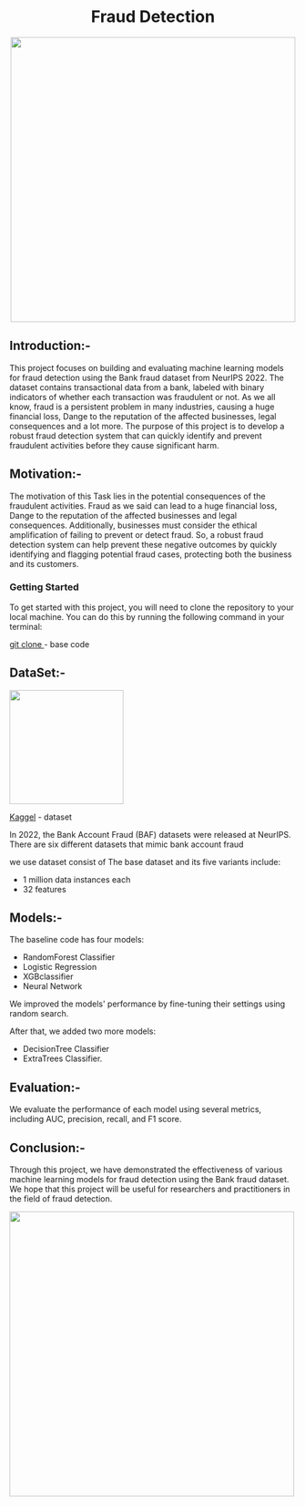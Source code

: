 <h1 align="center">Fraud Detection</h1>
<p align="center">
 <img src = "https://github.com/AhmedAbdElbassset/Fraud_Detection/assets/63741964/942a7e56-a69d-4b8f-b718-3540c45345af" width = "500">
</p>

## Introduction:-
This project focuses on building and evaluating machine learning models for fraud detection using the Bank fraud dataset from NeurIPS 2022. The dataset contains transactional data from a bank, labeled with binary indicators of whether each transaction was fraudulent or not. As we all know, fraud is a persistent problem in many industries, causing a huge financial loss, Dange to the reputation of the affected businesses, legal consequences and a lot more. The purpose of this project is to develop a robust fraud detection system that can quickly identify and prevent fraudulent activities before they cause significant harm.

## Motivation:-
The motivation of this Task lies in the potential consequences of the fraudulent activities. Fraud as we said can lead to a huge financial loss, Dange to the reputation of the affected businesses and legal consequences. Additionally, businesses must consider the ethical amplification of failing to prevent or detect fraud. So, a robust fraud detection system can help prevent these negative outcomes by quickly identifying and flagging potential fraud cases, protecting both the business and its customers.

### Getting Started

To get started with this project, you will need to clone the repository to your local machine. You can do this by running the following command in your terminal:

[git clone ](https://github.com/AhmedAbdElbassset/Fraud_Detection.git) - base code


## DataSet:-
<div>
<img src ="https://t4.ftcdn.net/jpg/04/75/03/07/360_F_475030738_kT8sJumBrd5E3cPDhzn0nWjHsGuP79u9.jpg" width ="200">
<div>
 
[Kaggel](https://www.kaggle.com/datasets/sgpjesus/bank-account-fraud-dataset-neurips-2022) - dataset 

In 2022, the Bank Account Fraud (BAF) datasets were released at NeurIPS. 
There are six different datasets that mimic bank account fraud

we use dataset consist of The base dataset and its five variants include:
   - 1 million data instances each
   - 32 features

## Models:-
The baseline code has four models: 
 - RandomForest Classifier
 - Logistic Regression
 - XGBclassifier
 - Neural Network
   
 We improved the models' performance by fine-tuning their settings using random search.
 
After that, we added two more models:
  - DecisionTree Classifier 
  - ExtraTrees Classifier.


## Evaluation:-
We evaluate the performance of each model using several metrics, including AUC, precision, recall, and F1 score.

## Conclusion:-
Through this project, we have demonstrated the effectiveness of various machine learning models for fraud detection using the Bank fraud dataset. We hope that this project will be useful for researchers and practitioners in the field of fraud detection.


<div>
 <img src ="[[[https://github.com/AhmedAbdElbassset/Fraud_Detection/assets/63741964/942a7e56-a69d-4b8f-b718-3540c45345af]](https://miro.medium.com/v2/resize:fit:1252/0*tstetBRjH6S87-QL)https://miro.medium.com/v2/resize:fit:1252/0*tstetBRjH6S87-QL](https://www.google.com/url?sa=i&url=https%3A%2F%2Fmedium.com%2F%40bryansmith0409%2Flearn-how-fraud-detection-software-will-surely-catch-the-crooks-techdogs-41cfea34da58%3Fsource%3Drss-------1&psig=AOvVaw21vQ5rg8aKrcaIeOQBXxUQ&ust=1690834482548000&source=images&cd=vfe&opi=89978449&ved=0CBEQjRxqFwoTCNj7xbeft4ADFQAAAAAdAAAAABAF)https://www.google.com/url?sa=i&url=https%3A%2F%2Fmedium.com%2F%40bryansmith0409%2Flearn-how-fraud-detection-software-will-surely-catch-the-crooks-techdogs-41cfea34da58%3Fsource%3Drss-------1&psig=AOvVaw21vQ5rg8aKrcaIeOQBXxUQ&ust=1690834482548000&source=images&cd=vfe&opi=89978449&ved=0CBEQjRxqFwoTCNj7xbeft4ADFQAAAAAdAAAAABAF" width = "500">
<div>
